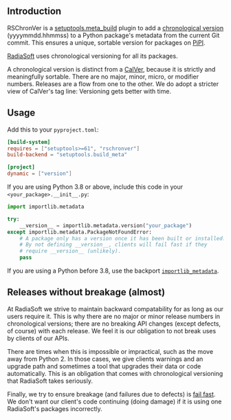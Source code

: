 ## Introduction

RSChronVer is a
[setuptools.meta_build](https://setuptools.pypa.io/en/latest/build_meta.html)
plugin to add a
[chronological version](https://www.robnagler.com/2015/04/11/Major-Release-Syndrome.html)
(yyyymmdd.hhmmss)
to a Python package's metadata from the current Git commit.
This ensures a unique, sortable version for packages on [PiPI](https://pypi.org).

[RadiaSoft](https://radiasoft.net) uses chronological versioning for all its packages.

A chronological version is distinct from a
[CalVer](https://calver.org), because it is strictly and meaningfully
sortable.  There are no major, minor, micro, or modifier
numbers. Releases are a flow from one to the other. We do adopt a
stricter view of CalVer's tag line: Versioning gets better with time.

## Usage

Add this to your `pyproject.toml`:

```toml
[build-system]
requires = ["setuptools>=61", "rschronver"]
build-backend = "setuptools.build_meta"

[project]
dynamic = ["version"]
```

If you are using Python 3.8 or above, include this code in your
``<your_package>.__init__.py``:

```py
import importlib.metadata

try:
    __version__ = importlib.metadata.version("your_package")
except importlib.metadata.PackageNotFoundError:
    # A package only has a version once it has been built or installed.
    # By not defining __version__, clients will fail fast if they
    # require __version__ (unlikely).
    pass
```

If you are using a Python before 3.8, use the backport
[`importlib_metadata`](https://importlib-metadata.readthedocs.io).

## Releases without breakage (almost)

At RadiaSoft we strive to maintain backward compatability for as long
as our users require it.  This is why there are no major or minor
release numbers in chronological versions; there are no breaking API
changes (except defects, of course) with each release. We feel it is
our obligation to not break uses by clients of our APIs.

There are times when this is impossible or impractical, such as the
move away from Python 2. In those cases, we give clients warnings and
an upgrade path and sometimes a tool that upgrades their data or code
automatically. This is an obligation that comes with chronological
versioning that RadiaSoft takes seriously.

Finally, we try to ensure breakage (and failures due to defects) is
[fail fast](https://en.wikipedia.org/wiki/Fail-fast_system). We don't
want our client's code continuing (doing damage) if it is using one
RadiaSoft's packages incorrectly.

